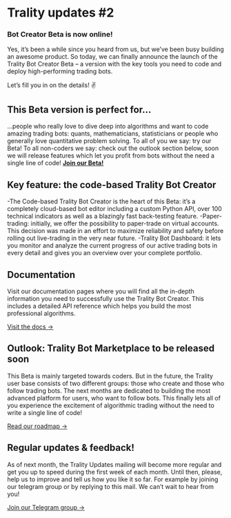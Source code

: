 # Trality updates #2

### Bot Creator Beta is now online!

Yes, it’s been a while since you heard from us, but we’ve been busy building an awesome product. So today, we can finally announce the launch of the Trality Bot Creator Beta ­– a version with the key tools you need to code and deploy high-performing trading bots.

Let’s fill you in on the details! ✌️

## This Beta version is perfect for…

…people who really love to dive deep into algorithms and want to code amazing trading bots: quants, mathematicians, statisticians or people who generally love quantitative problem solving. To all of you we say: try our Beta! To all non-coders we say: check out the outlook section below, soon we will release features which let you profit from bots without the need a single line of code! **[Join our Beta!](https://auth.beta.trality.com/#/signup)**

## Key feature: the code-based Trality Bot Creator

-The Code-based Trality Bot Creator is the heart of this Beta: it’s a completely cloud-based bot editor including a custom Python API, over 100 technical indicators as well as a blazingly fast back-testing feature.
-Paper-trading: initially, we offer the possibility to paper-trade on virtual accounts. This decision was made in an effort to maximize reliability and safety before rolling out live-trading in the very near future.
-Trality Bot Dashboard: it lets you monitor and analyze the current progress of our active trading bots in every detail and gives you an overview over your complete portfolio.

## Documentation

Visit our documentation pages where you will find all the in-depth information you need to successfully use the Trality Bot Creator. This includes a detailed API reference which helps you build the most professional algorithms.

[Visit the docs ->](https://docs.trality.com/)

## Outlook: Trality Bot Marketplace to be released soon

This Beta is mainly targeted towards coders. But in the future, the Trality user base consists of two different groups: those who create and those who follow trading bots. The next months are dedicated to building the most advanced platform for users, who want to follow bots. This finally lets all of you experience the excitement of algorithmic trading without the need to write a single line of code!

[Read our roadmap ->](https://medium.com/trality/we-got-big-plans-7c7bba227fbd)

## Regular updates & feedback!

As of next month, the Trality Updates mailing will become more regular and get you up to speed during the first week of each month. Until then, please, help us to improve and tell us how you like it so far. For example by joining our telegram group or by replying to this mail. We can’t wait to hear from you!

[Join our Telegram group ->](https://t.me/trality)
